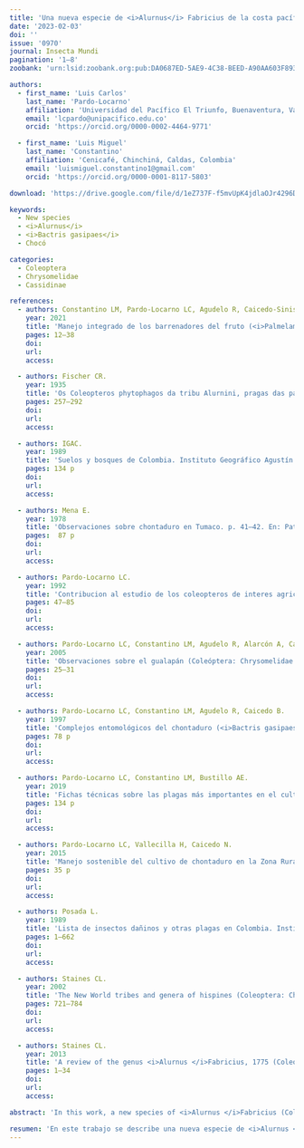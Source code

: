 ```yaml
---
title: 'Una nueva especie de <i>Alurnus</i> Fabricius de la costa pacífica de Colombia y apuntes sobre su biología (Coleoptera: Chrysomelidae: Cassidinae)'
date: '2023-02-03'
doi: ''
issue: '0970'
journal: Insecta Mundi
pagination: '1–8'
zoobank: 'urn:lsid:zoobank.org:pub:DA0687ED-5AE9-4C38-BEED-A90AA603F893'

authors:
  - first_name: 'Luis Carlos'
    last_name: 'Pardo-Locarno'
    affiliation: 'Universidad del Pacífico El Triunfo, Buenaventura, Valle del Cauca, Colombia'
    email: 'lcpardo@unipacifico.edu.co'
    orcid: 'https://orcid.org/0000-0002-4464-9771'

  - first_name: 'Luis Miguel'
    last_name: 'Constantino'
    affiliation: 'Cenicafé, Chinchiná, Caldas, Colombia'
    email: 'luismiguel.constantino1@gmail.com'
    orcid: 'https://orcid.org/0000-0001-8117-5803'

download: 'https://drive.google.com/file/d/1eZ737F-f5mvUpK4jdlaOJr4296DlzMB6'

keywords:
  - New species
  - <i>Alurnus</i>
  - <i>Bactris gasipaes</i>
  - Chocó

categories:
  - Coleoptera
  - Chrysomelidae
  - Cassidinae

references:
  - authors: Constantino LM, Pardo-Locarno LC, Agudelo R, Caicedo-Sinisterra H, Torres-Campaz A.
    year: 2021
    title: 'Manejo integrado de los barrenadores del fruto (<i>Palmelampius heinrichi </i>y <i>Parisoschoenus bactrisae</i>) de chontaduro (<i>Bactris gasipaes</i>), en la Costa Pacífica de Colombia. Investigación Agropecuaria 18(1)'
    pages: 12–38
    doi: 
    url: 
    access: 

  - authors: Fischer CR.
    year: 1935
    title: 'Os Coleopteros phytophagos da tribu Alurnini, pragas das palmeiras (Chysomelidae, Hispinae). Revista de Entomología 5'
    pages: 257–292
    doi: 
    url: 
    access: 

  - authors: IGAC.
    year: 1989
    title: 'Suelos y bosques de Colombia. Instituto Geográfico Agustín Codazzi; Bogota'
    pages: 134 p
    doi: 
    url: 
    access: 

  - authors: Mena E.
    year: 1978
    title: 'Observaciones sobre chontaduro en Tumaco. p. 41–42. En: Patiño VM. El Chontaduro. Primera reunión sobre selección, cultivo e industrialización del cachipay o chontaduro <i>Bactris gasipaes </i>HBK. Cali 26–27 de enero de 1978. Departamento del Valle del Cauca. Secretaria de Agricultura y Fomento. Sección Divulgación y Publicaciones. CONIF-Jardín Botánico del Valle-Instituto Matía Mulumba de Buenaventura; Cali, Colombia'
    pages:  87 p
    doi: 
    url: 
    access: 

  - authors: Pardo-Locarno LC.
    year: 1992
    title: 'Contribucion al estudio de los coleopteros de interes agricola y forestal en la cuenca calima - bajo San Juan (Valle-Choco) Colombia. Cespedesia 19(62–63)'
    pages: 47–85
    doi: 
    url: 
    access: 

  - authors: Pardo-Locarno LC, Constantino LM, Agudelo R, Alarcón A, Caicedo V.
    year: 2005
    title: 'Observaciones sobre el gualapán (Coleóptera: Chrysomelidae: Hispinae) y otras limitantes entomológicas en cultivos de chontaduro (<i>Bactris gasipaes </i>H.B.K.) en el Bajo Anchicayá. Acta Agronómica (Colombia) 54(2)'
    pages: 25–31
    doi: 
    url: 
    access: 

  - authors: Pardo-Locarno LC, Constantino LM, Agudelo R, Caicedo B.
    year: 1997
    title: 'Complejos entomológicos del chontaduro (<i>Bactris gasipaes </i>H.B.K.) en el Bajo Anchicayá, Valle. En: XXIV Congreso de la Sociedad Colombiana de Entomología (SOCOLEN). Pereira. Resúmenes'
    pages: 78 p
    doi: 
    url: 
    access: 

  - authors: Pardo-Locarno LC, Constantino LM, Bustillo AE.
    year: 2019
    title: 'Fichas técnicas sobre las plagas más importantes en el cultivo de chontaduro en la zona rural de Buenaventura. p. 65–105. En: Pardo-Locarno LC (ed.). Manejo sostenible del cultivo de chontaduro en la costa Pacifico Colombiana. Secretaria de Agricultura y Pesca, Inciva, Gobernación del Valle del Cauca, Universidad del Pacifico; Buenaventura, Colombia'
    pages: 134 p
    doi: 
    url: 
    access: 

  - authors: Pardo-Locarno LC, Vallecilla H, Caicedo N.
    year: 2015
    title: 'Manejo sostenible del cultivo de chontaduro en la Zona Rural de Buenaventura, Valle. Cartilla divulgativa. Séptima convocatoria del Fondo Participativo para la Acción Ambiental-CVC. Convenio Asociación Agroecológica Frutas del Pacifico-Corporación Autónoma Regional-CVC; Buenaventura, Valle, Colombia'
    pages: 35 p
    doi: 
    url: 
    access: 

  - authors: Posada L.
    year: 1989
    title: 'Lista de insectos dañinos y otras plagas en Colombia. Instituto Colombiano Agropecuario, Boletín Técnico No. 43'
    pages: 1–662
    doi: 
    url: 
    access: 

  - authors: Staines CL.
    year: 2002
    title: 'The New World tribes and genera of hispines (Coleoptera: Chrysomelidae: Cassidinae). Proceedings of the Entomological Society of Washington 104(3)'
    pages: 721–784
    doi: 
    url: 
    access: 

  - authors: Staines CL.
    year: 2013
    title: 'A review of the genus <i>Alurnus </i>Fabricius, 1775 (Coleoptera: Chrysomelidae: Cassidinae). Insecta Mundi 0291'
    pages: 1–34
    doi: 
    url: 
    access: 

abstract: 'In this work, a new species of <i>Alurnus </i>Fabricius (Coleoptera: Chrysomelidae), <i>A. chocoensis </i>Pardo and Constantino, is described, with remarkable blood-red coloration throughout the body, except for the females, which have a black pronotum. The new species is an important pest of pejibaye palm foliage (<i>Bactris gasipaes </i>Kunth) on the Pacific coast of Colombia, and it is endemic to the rainforests of the Chocó biogeo¬graphical region in western Colombia. Notes on its biology and ecology are presented.'

resumen: 'En este trabajo se describe una nueva especie de <i>Alurnus </i>Fabricius (Coleoptera: Chrysomelidae), <i>A. chocoensis </i>Pardo y Constantino, con notable coloración rojo sangre en todo el cuerpo, excepto las hembras que presentan el pronoto de color negro. La nueva especie es una plaga importante del follaje en palma de chontaduro (<i>Bactris gasipaes </i>Kunth) en la costa pacífica de Colombia y es un endemismo propio de las selvas lluviosas de la región biogeografica del Chocó, en el occidente de Colombia. Se presentan apuntes sobre su biología y ecología.'
---
```

